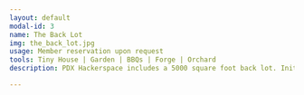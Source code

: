 ```yaml
---
layout: default
modal-id: 3
name: The Back Lot
img: the_back_lot.jpg
usage: Member reservation upon request
tools: Tiny House | Garden | BBQs | Forge | Orchard
description: PDX Hackerspace includes a 5000 square foot back lot. Initially used for parking during open houses, events and work parties, this back lot is big enough for several seating areas, BBQs, outdoor events, raised beds, bike parking, a tiny house, a tiny orchard with shaded seating, and various other large projects, weather permitting.

---
```

